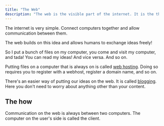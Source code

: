 ```yaml
---
title: "The Web"
description: "The web is the visible part of the internet. It is the thing that makes life on earth pleasurable"
---
```

The internet is very simple. Connect computers together and allow communication between them.

The web builds on this idea and allows humans to exchange ideas freely!

So I put a bunch of files on my computer, you come and visit my computer, and tada! You can read my ideas! And vice versa. And so on.

Putting files on a computer that is always on is called [web hosting](/webhosting/). Doing so requires you to register with a webhost, register a domain name, and so on.

There's an easier way of putting our ideas on the web. It is called [blogging](/blogging/). Here you don't need to worry about anything other than your content.

The how
---
Communication on the web is always between two computers. The computer on the user's side is called the client.